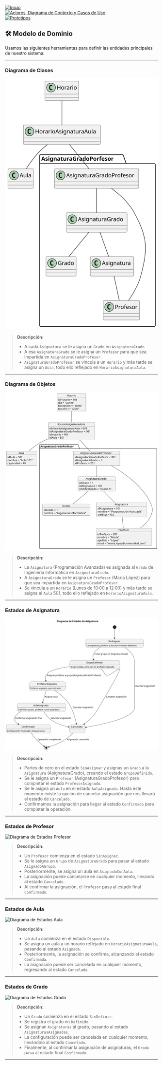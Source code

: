 [![Inicio](https://img.shields.io/badge/Inicio-blue?style=for-the-badge)](https://github.com/srgiom/24-25-IdSw1-SDR/tree/main)  
[![Actores, Diagrama de Contexto y Casos de Uso](https://img.shields.io/badge/Casos%20de%20Uso-blue?style=for-the-badge)](https://github.com/srgiom/24-25-IdSw1-SDR/tree/main/casosDeUso)  
[![Prototipos](https://img.shields.io/badge/Prototipos-blue?style=for-the-badge)](https://github.com/srgiom/24-25-IdSw1-SDR/tree/main/prototipos)  

## 🛠️ **Modelo de Dominio**  
Usamos las siguientes herramientas para definir las entidades principales de nuestro sistema:

---

### **Diagrama de Clases**  
![Diagrama de Clases](/modeloDelDominio/imagenes/DiagramaDeClases.svg)  
> **Descripción:**  
> - A cada `Asignatura` se le asigna un `Grado` en `AsignaturaGrado`.  
> - A esa `AsignaturaGrado` se le asigna un `Profesor` para que sea impartida en `AsignaturaGradoProfesor`.  
> - `AsignaturaGradoProfesor` se vincula a un `Horario` y más tarde se asigna un `Aula`, todo ello reflejado en `HorarioAsignaturaAula`.  

---

### **Diagrama de Objetos**  
![Diagrama de Objetos](/modeloDelDominio/imagenes/DiagramaDeObjetos.svg)  
> **Descripción:**  
> - La `Asignatura` (Programación Avanzada) es asignada al `Grado` de Ingeniería Informática en `AsignaturaGrado`.  
> - A `AsignaturaGrado` se le asigna un `Profesor` (María López) para que sea impartida en `AsignaturaGradoProfesor`.  
> - Se vincula a un `Horario` (Lunes de 10:00 a 12:00) y más tarde se asigna el `Aula` 501, todo ello reflejado en `HorarioAsignaturaAula`.  

---

### **Estados de Asignatura**  
![Diagrama de Estados](/modeloDelDominio/imagenes/diagramaEstadosAsignatura.svg)  
> **Descripción:**  
> - Partes de cero en el estado `SinAsignar` y asignas un `Grado` a la `Asignatura` (AsignaturaGrado), creando el estado `GrupoDefinido`.  
> - Se le asigna un `Profesor` (AsignaturaGradoProfesor) para completar el estado `ProfesorAsignado`.  
> - Se le asigna un `Aula` en el estado `AulaAsignada`. Hasta este momento existe la opción de cancelar asignación que nos llevará al estado de `Cancelado`.  
> - Confirmamos la asignación para llegar al estado `Confirmado` para completar la operación.  

---

### **Estados de Profesor**  
![Diagrama de Estados Profesor](/modeloDelDominio/imagenes/DiagramaDeEstadosProfesor.svg)  
> **Descripción:**  
> - Un `Profesor` comienza en el estado `SinAsignar`.  
> - Se le asigna un `Grupo` de `AsignaturaGrado` para pasar al estado `AsignadoAGrupo`.  
> - Posteriormente, se asigna un aula en `AsignadoConAula`.  
> - La asignación puede cancelarse en cualquier momento, llevando al estado `Cancelado`.  
> - Al confirmar la asignación, el `Profesor` pasa al estado final `Confirmado`.  

---

### **Estados de Aula**  
![Diagrama de Estados Aula](/modeloDelDominio/imagenes/DiagramaDeEstadosAula.svg)  
> **Descripción:**  
> - Un `Aula` comienza en el estado `Disponible`.  
> - Se asigna un aula a un horario reflejado en `HorarioAsignaturaAula`, pasando al estado `Asignada`.  
> - Posteriormente, la asignación se confirma, alcanzando el estado `Confirmada`.  
> - La asignación puede ser cancelada en cualquier momento, regresando al estado `Cancelada`.  

---

### **Estados de Grado**  
![Diagrama de Estados Grado](/modeloDelDominio/imagenes/DiagramaDeEstadosGrado.svg)  
> **Descripción:**  
> - Un `Grado` comienza en el estado `SinDefinir`.  
> - Se registra el grado en `Definido`.  
> - Se asignan `Asignaturas` al grado, pasando al estado `AsignaturasAsignadas`.  
> - La configuración puede ser cancelada en cualquier momento, llevándolo al estado `Cancelado`.  
> - Finalmente, al confirmar la asignación de asignaturas, el `Grado` pasa al estado final `Confirmado`.  

---
